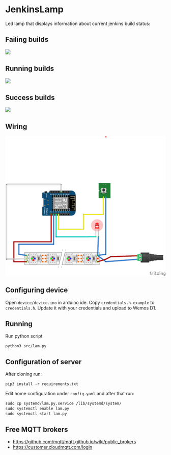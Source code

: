 # JenkinsLamp

Led lamp that displays information about current jenkins build status:

## Failing builds
![](images/failing.gif)

## Running builds
![](images/running.gif)

## Success builds
![](images/success.gif)

## Wiring
![](doc/sketch.png)

## Configuring device

Open `device/device.ino` in arduino ide. Copy `credentials.h.example` to `credentials.h`. Update it with your credentials and upload to Wemos D1.

## Running

Run python script

```
python3 src/lam.py
```

## Configuration of server

After cloning run:

```
pip3 install -r requirements.txt
```

Edit home configuration under `config.yaml` and after that run:

```
sudo cp systemd/lam.py.service /lib/systemd/system/
sudo systemctl enable lam.py
sudo systemctl start lam.py
```

## Free MQTT brokers

* https://github.com/mqtt/mqtt.github.io/wiki/public_brokers
* https://customer.cloudmqtt.com/login
